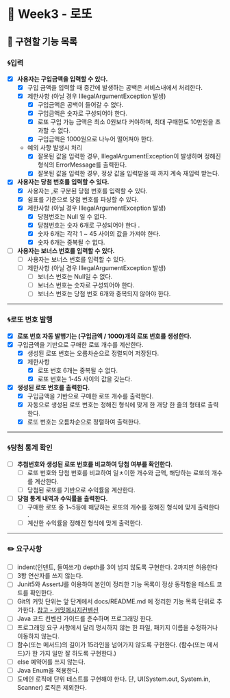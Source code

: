 # 🎱 Week3 - 로또

## 📔 구현할 기능 목록

### 🌀입력

- [x] **사용자는 구입금액을 입력할 수 있다.**
    - [x] 구입 금액을 입력할 때 중간에 발생하는 공백은 서비스내에서 처리한다.
    - [x] 제한사항 (아닐 경우 IllegalArgumentException 발생)
        - [x] 구입금액은 공백이 들어갈 수 없다.
        - [x] 구입금액은 숫자로 구성되어야 한다.
        - [x] 로또 구입 가능 금액은 최소 0원보다 커야하며, 최대 구매한도 10만원을 초과할 수 없다.
        - [x] 구입금액은 1000원으로 나누어 떨어져야 한다.
    - 예외 사항 발생시 처리
        - [x] 잘못된 값을 입력한 경우, IllegalArgumentException이 발생하며 정해진 형식의 ErrorMessage를 출력한다.
        - [x] 잘못된 값을 입력한 경우, 정상 값을 입력받을 때 까지 계속 재입력 받는다.
- [x] **사용자는 당첨 번호를 입력할 수 있다.**
    - [x] 사용자는 ,로 구분된 당첨 번호를 입력할 수 있다.
    - [x] 쉼표를 기준으로 당첨 번호를 파싱할 수 있다.
    - [x] 제한사항 (아닐 경우 IllegalArgumentException 발생)
        - [x] 당첨번호는 Null 일 수 없다.
        - [x] 당첨번호는 숫자 6개로 구성되어야 한다 .
        - [x] 숫자 6개는 각각 1 ~ 45 사이의 값을 가져야 한다.
        - [x] 숫자 6개는 중복될 수 없다.
- [ ] **사용자는 보너스 번호를 입력할 수 있다.**
    - [ ] 사용자는 보너스 번호를 입력할 수 있다.
    - [ ] 제한사항 (아닐 경우 IllegalArgumentException 발생)
        - [ ] 보너스 번호는 Null일 수 없다.
        - [ ] 보너스 번호는 숫자로 구성되어야 한다.
        - [ ] 보너스 번호는 당첨 번호 6개와 중복되지 않아야 한다.

---

### 🌀로또 번호 발행

- [x] **로또 번호 자동 발행기는 (구입금액 / 1000)개의 로또 번호를 생성한다.**
- [x] 구입금액을 기반으로 구매한 로또 개수를 계산한다.
    - [x] 생성된 로또 번호는 오름차순으로 정렬되어 저장된다.
    - [x] 제한사항
        - [x] 로또 번호 6개는 중복될 수 없다.
        - [x] 로또 번호는 1-45 사이의 값을 갖는다.
- [x] **생성된 로또 번호를 출력한다.**
    - [x] 구입금액을 기반으로 구매한 로또 개수를 출력한다.
    - [x] 자동으로 생성된 로또 번호는 정해진 형식에 맞게 한 개당 한 줄의 형태로 출력한다.
    - [x] 로또 번호는 오름차순으로 정렬하여 출력한다.

---

### 🌀당첨 통계 확인

- [ ] **추첨번호와 생성된 로또 번호를 비교하여 당첨 여부를 확인한다.**
    - [ ] 로또 번호와 당첨 번호를 비교하여 일ㅊ이한 개수와 금액, 해당하는 로또의 개수를 계산한다.
    - [ ] 당첨된 로또를 기반으로 수익률을 계산한다.
- [ ] **당첨 통계 내역과 수익률을 출력한다.**
    - [ ] 구매한 로또 중 1~5등에 해당하는 로또의 개수를 정해진 형식에 맞게 출력한다 .
    - [ ] 계산한 수익률을 정해진 형식에 맞게 출력한다.

---

### ✏️ 요구사항

- [ ] indent(인덴트, 들여쓰기) depth를 3이 넘지 않도록 구현한다. 2까지만 허용한다
- [ ] 3항 연산자를 쓰지 않는다.
- [ ] Junit5와 AssertJ를 이용하여 본인이 정리한 기능 목록이 정상 동작함을 테스트 코드를 확인한다.
- [ ] Git의 커밋 단위는 앞 단계에서 docs/README.md 에 정리한 기능 목록 단위로
  추가한다. [참고 - 커밋메시지컨벤션](https://gist.github.com/stephenparish/9941e89d80e2bc58a153)
- [ ] Java 코드 컨벤션 가이드를 준수하며 프로그래밍 한다.
- [ ] 프로그래밍 요구 사항에서 달리 명시하지 않는 한 파일, 패키지 이름을 수정하거나 이동하지 않는다.
- [ ] 함수(또는 메서드)의 길이가 15라인을 넘어가지 않도록 구현한다. (함수(또는 메서드)가 한 가지 일만 잘 하도록 구현한다.)
- [ ] else 예약어를 쓰지 않는다.
- [ ] Java Enum을 적용한다.
- [ ] 도메인 로직에 단위 테스트를 구현해야 한다. 단, UI(System.out, System.in, Scanner) 로직은 제외한다.
